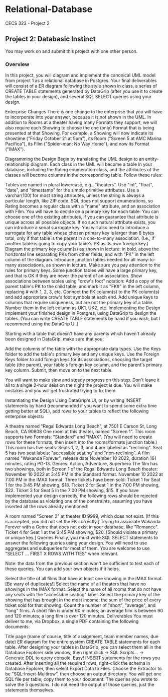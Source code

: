 # Relational-Database
CECS 323 - Project 2
## Project 2: Databasic Instinct
You may work on and submit this project with one other person.
 

### Overview
In this project, you will diagram and implement the canonical UML model from project 1 as a relational database in Postgres. Your final deliverables will consist of a ER diagram following the style shown in class, a series of CREATE TABLE statements generated by DataGrip (after you use it to create the tables in your design), and several SQL SELECT queries using your design.

Enterprise Changes
There is one change to the enterprise that you will have to incorporate into your answer, because it is not shown in the UML. In addition to Rooms at a theater having many Formats they support, we will also require each Showing to choose the one (only) Format that is being presented at that Showing. For example, a Showing will now indicate its showtime ("Friday October 21 at 5pm"), its Room ("Screen 5 at AMC Marina Pacifica"), its Film ("Spider-man: No Way Home"), and now its Format ("IMAX").

Diagramming the Design
Begin by translating the UML design to an entity-relationship diagram. Each class in the UML will become a table in your database, including the Rating enumeration class, and the attributes of the classes will become columns in the corresponding table. Follow these rules:

Tables are named in plural lowercase, e.g., "theaters".
Use "int", "float", "date", and "timestamp" for the simple primitive attributes. Use a varchar(100) for most string attributes, unless the string is always a particular length, like ZIP code. 
SQL does not support enumerations, so Rating becomes a regular class with a "name" attribute, and an association with Film.
You will have to decide on a primary key for each table:
You can choose one of the existing attributes, if you can guarantee that attribute is unique across all possible objects.
If no such natural attribute exists, you can introduce a serial surrogate key.
You will also need to introduce a surrogate for any table whose chosen primary key is larger than 8 bytes total, only if that table is the parent in a one-to-many association. (I.e., if another table is going to copy your table's PK as its own foreign key.)
Diagram the primary key column(s) as shown in lecture: in bold, above the horizontal line separating PKs from other fields, and with "PK" in the left column of the diagram.
Introduce junction tables needed for all many-to-many associations, as shown in lecture. 
Make sure you pay attention to the rules for primary keys. Some junction tables will have a large primary key, and that is OK if they are never the parent of an association.
Show associations between tables using "crow's foot" notation:
Add a copy of the parent table's PK to the child table, and mark it as "FK#" in the left column, replacing # with 1, 2, 3, etc.
Connect the FK column(s) to the PK column(s) and add appropriate crow's foot symbols at each end.
Add unique keys to columns that require uniqueness, but are not the primary key of a table. Number them in the left column as UK1, UK2, etc.
Implementing the Design
Implement your finished design in Postgres, using DataGrip to design the tables. (You can write CREATE TABLE statements by hand if you wish, but I recommend using the DataGrip UI.)

Starting with a table that doesn't have any parents which haven't already been designed in DataGrip, make sure that you:

Add the columns of the table with the appropriate data types.
Use the Keys folder to add the table's primary key and any unique keys.
Use the Foreign Keys folder to add foreign keys for its associations, choosing the target table (the parent), your table's foreign key column, and the parent's primary key column.
Submit, then move on to the next table.

You will want to make slow and steady progress on this step. Don't leave it all to a single 2-hour session the night the project is due. You will make mistakes and you will get frustrated trying to fix them.

Instantiating the Design
Using DataGrip's UI, or by writing INSERT statements by hand (recommended if you want to spend some extra time getting better at SQL), add rows to your tables to reflect the following enterprise objects:

A theatre named "Regal Edwards Long Beach", at 7501 E Carson St, Long Beach, CA 90808
One room at this theater, named "Screen 1".
This room supports two Formats: "Standard" and "IMAX". (You will need to create rows for these formats, then insert into the rooms/formats junction table.)
This room has five seats:
Seats 1, 2, 3, and 4 are labeled as "reclining".
Seat 5 has two seat labels: "accessible seating" and "non-reclining".
A film named "Wakanda Forever", release date November 10 2022, duration 161 minutes, rating PG-13. 
Genres: Action, Adventure, Superhero
The film has two showings, both in Screen 1 of the Regal Edwards Long Beach theater:
November 10 2022 at 3:45 PM in the Standard format.
November 10 2022 at 7:00 PM in the IMAX format.
Three tickets have been sold:
Ticket 1 for Seat 1 for the 3:45 PM showing, $18.
Ticket 2 for Seat 1 in the 7:00 PM showing, $22.
Ticket 3 for Seat 5 in the 7:00 PM showing, $15.
If you have implemented your design correctly, the following rows should be rejected by the database as violating one of the constraints, assuming you have inserted all the rows already mentioned:

A room named "Screen 2" at theater ID 9999, which does not exist. [If this is accepted, you did not set the FK correctly.]
Trying to associate Wakanda Forever with a Genre that does not exist in your database, like "Romance".
Ticket 4 for Seat 1 at the 3:45 PM showing, $20. [Should violate a primary or unique key.]
Queries
Finally, you must write SQL SELECT statements to answer the following queries using your design. You will need to use aggregates and subqueries for most of them. You are welcome to use "SELECT ... FIRST X ROWS WITH TIES" when relevant.

Note: the data from the previous section won't be sufficient to test each of these queries. You can add your own objects if it helps.

Select the title of all films that have at least one showing in the IMAX format. [Be wary of duplicates!]
Select the name of all theaters that have no showings in the IMAX format.
Select the name of all rooms that do not have any seats with the "accessible seating" label.
Select the primary key of the showing that has brought in the most income: the sum of the price of every ticket sold for that showing.
Count the number of "short", "average", and "long" films. A short film is under 90 minutes; an average film is between 90 and 120 minutes; a long film is over 120 minutes.
Deliverables
You must deliver to me, via Dropbox, a single PDF containing the following documents:

Title page (name of course, title of assignment, team member names, due date)
ER diagram for the entire system
CREATE TABLE statements for each table. 
After designing your tables in DataGrip, you can select them all in the Database Explorer side window, then right click -> SQL Scripts... -> Generate DDL to query console. Easy!
INSERT statements for the rows you created.
After inserting all the required rows, right-click the schema in Database Explorer, then select Export Data to Files. Choose the Extractor to be "SQL-Insert-Multirow", then choose an output directory. You will get one SQL file per table; copy them to your document.
The queries you wrote to solve the 5 questions. I do not need the output of those queries, just the statements themselves.
